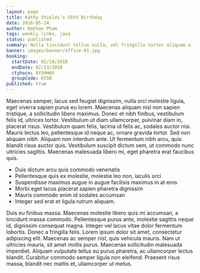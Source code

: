 ```yaml
---
layout: page
title: Kathy Shields's 55th Birthday
date: 2016-05-24
author: Nathan Pham
tags: weekly links, java
status: published
summary: Nulla tincidunt tellus nulla, vel fringilla tortor aliquam a. Proin.
banner: images/banner/office-01.jpg
booking:
  startDate: 02/18/2018
  endDate: 02/23/2018
  ctyhocn: AYSHHHX
  groupCode: KS5B
published: true
---
```

Maecenas semper, lacus sed feugiat dignissim, nulla orci molestie ligula, eget viverra sapien purus eu lorem. Maecenas aliquam nisl non sapien tristique, a sollicitudin libero maximus. Donec et nibh finibus, vestibulum felis id, ultrices tortor. Vestibulum ut diam ullamcorper, pulvinar diam in, placerat risus. Vestibulum quam felis, lacinia id felis ac, sodales auctor nisi. Mauris lectus leo, pellentesque id neque ac, ornare gravida tortor. Sed non aliquam nibh. Aliquam non interdum ante. Ut fermentum nibh arcu, quis blandit risus auctor quis. Vestibulum suscipit dictum sem, ut commodo nunc ultricies sagittis. Maecenas malesuada libero mi, eget pharetra erat faucibus quis.

* Duis dictum arcu quis commodo venenatis
* Pellentesque quis ex molestie, molestie leo non, iaculis orci
* Suspendisse maximus augue in augue facilisis maximus in at eros
* Morbi eget lacus placerat sapien pharetra dignissim
* Mauris commodo enim id sodales accumsan
* Integer sed erat et ligula rutrum aliquam.

Duis eu finibus massa. Maecenas molestie libero quis mi accumsan, a tincidunt massa commodo. Pellentesque purus ante, molestie sagittis neque id, dignissim consequat magna. Integer vel lacus vitae dolor fermentum lobortis. Donec a fringilla felis. Lorem ipsum dolor sit amet, consectetur adipiscing elit. Maecenas ac semper nisl, quis vehicula mauris. Nam ut ultricies mauris, sit amet mollis purus. Maecenas sollicitudin malesuada imperdiet. Aliquam vulputate tellus eu purus pharetra, ac ullamcorper lectus blandit. Curabitur commodo semper ligula non eleifend. Praesent risus massa, blandit nec mattis et, ullamcorper ut metus.
